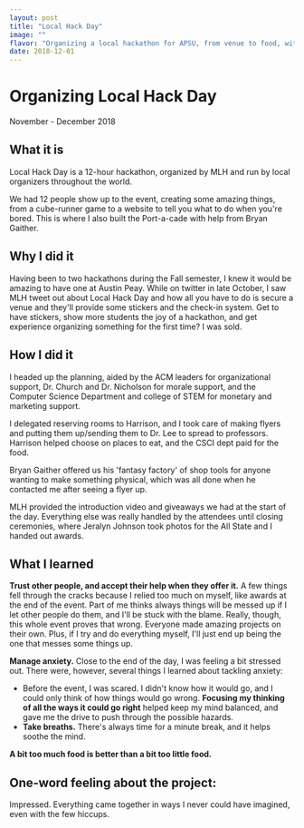 ```yaml
---
layout: post
title: "Local Hack Day"
image: ""
flavor: "Organizing a local hackathon for APSU, from venue to food, with the help of MLH, the CSCI department, and the ACM."
date: 2018-12-01
---
```


# Organizing Local Hack Day

November - December 2018

## What it is

Local Hack Day is a 12-hour hackathon, organized by MLH and run by local organizers throughout the world.

We had 12 people show up to the event, creating some amazing things, from a cube-runner game to a website to tell you what to do when you're bored. This is where I also built the Port-a-cade with help from Bryan Gaither.

## Why I did it

Having been to two hackathons during the Fall semester, I knew it would be amazing to have one at Austin Peay. While on twitter in late October, I saw MLH tweet out about Local Hack Day and how all you have to do is secure a venue and they'll provide some stickers and the check-in system. Get to have stickers, show more students the joy of a hackathon, and get experience organizing something for the first time? I was sold.

## How I did it

 I headed up the planning, aided by the ACM leaders for organizational support, Dr. Church and Dr. Nicholson for morale support, and the Computer Science Department and college of STEM for monetary and marketing support.

I delegated reserving rooms to Harrison, and I took care of making flyers and putting them up/sending them to Dr. Lee to spread to professors. Harrison helped choose on places to eat, and the CSCI dept paid for the food.

Bryan Gaither offered us his 'fantasy factory' of shop tools for anyone wanting to make something physical, which was all done when he contacted me after seeing a flyer up.

MLH provided the introduction video and giveaways we had at the start of the day. Everything else was really handled by the attendees until closing ceremonies, where Jeralyn Johnson took photos for the All State and I handed out awards.

## What I learned

**Trust other people, and accept their help when they offer it.** A few things fell through the cracks because I relied too much on myself, like awards at the end of the event. Part of me thinks always things will be messed up if I let other people do them, and I'll be stuck with the blame. Really, though, this whole event proves that wrong. Everyone made amazing projects on their own. Plus, if I try and do everything myself, I'll just end up being the one that messes some things up.

**Manage anxiety.** Close to the end of the day, I was feeling a bit stressed out. There were, however, several things I learned about tackling anxiety:

*  Before the event, I was scared. I didn't know how it would go, and I could only think of how things would go wrong. **Focusing my thinking of all the ways it could go right** helped keep my mind balanced, and gave me the drive to push through the possible hazards.
*  **Take breaths.** There's always time for a minute break, and it helps soothe the mind.

**A bit too much food is better than a bit too little food.**

## One-word feeling about the project:

Impressed. Everything came together in ways I never could have imagined, even with the few hiccups.